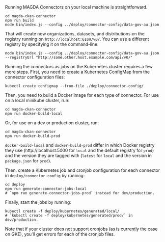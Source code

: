 Running MAGDA Connectors on your local machine is straightforward.

```
cd magda-ckan-connector
npm run build
node bin/index.js --config ../deploy/connector-config/data-gov-au.json
```

That will create new organizations, datasets, and distributions on the registry running on `http://localhost:6100/v0/`.  You can use a different registry by specifying it on the command-line:

```
node bin/index.js --config ../deploy/connector-config/data-gov-au.json --registryUrl "http://some.other.host.example.com/api/v0/"
```

Running the connectors as jobs on the Kubernetes cluster requires a few more steps.  First, you need to create a Kubernetes ConfigMap from the connector configuration files:

```
kubectl create configmap --from-file ./deploy/connector-config/
```

Then, you need to build a Docker image for each type of connector.  For use on a local minikube cluster, run:

```
cd magda-ckan-connector
npm run docker-build-local
```

Or, for use on a dev or production cluster, run:

```
cd magda-ckan-connector
npm run docker-build-prod
```

`docker-build-local` and `docker-build-prod` differ in which Docker registry they use (http://localhost:5000 for `local` and the default registry for `prod`) and the version they are tagged with (`latest` for `local` and the version in `package.json` for `prod`).

Then, create a Kubernetes job and cronjob configuration for each connector in `deploy/connector-config` by running:

```
cd deploy
npm run generate-connector-jobs-local
# `npm run generate-connector-jobs-prod` instead for dev/production.
```

Finally, start the jobs by running:

```
kubectl create -f deploy/kubernetes/generated/local/
# `kubectl create -f deploy/kubernetes/generated/prod/` in dev/production.
```

Note that if your cluster does not support cronjobs (as is currently the case on GKE), you'll get errors for each of the cronjob files.
